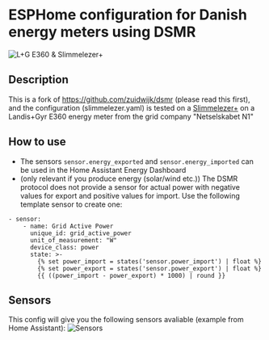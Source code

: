 # ESPHome configuration for Danish energy meters using DSMR
![L+G E360 & Slimmelezer+](https://i.imgur.com/zvcqowP.jpg)

## Description
This is a fork of https://github.com/zuidwijk/dsmr (please read this first), and the configuration (slimmelezer.yaml) is tested on a [Slimmelezer+](https://www.zuidwijk.com/product/slimmelezer-plus/) on a Landis+Gyr E360 energy meter from the grid company "Netselskabet N1"

## How to use
- The sensors `sensor.energy_exported` and `sensor.energy_imported` can be used in the Home Assistant Energy Dashboard
- (only relevant if you produce energy (solar/wind etc.)) The DSMR protocol does not provide a sensor for actual power with negative values for export and positive values for import. Use the following template sensor to create one:
```
- sensor:
    - name: Grid Active Power
      unique_id: grid_active_power
      unit_of_measurement: "W"
      device_class: power
      state: >-
        {% set power_import = states('sensor.power_import') | float %}
        {% set power_export = states('sensor.power_export') | float %}
        {{ ((power_import - power_export) * 1000) | round }}
```

## Sensors
This config will give you the following sensors avaliable (example from Home Assistant):
![Sensors](https://i.imgur.com/S4UP0iD.jpg)

